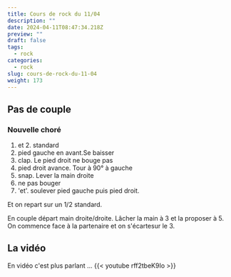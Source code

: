 ```yaml
---
title: Cours de rock du 11/04
description: ""
date: 2024-04-11T08:47:34.218Z
preview: ""
draft: false
tags:
  - rock
categories:
  - rock
slug: cours-de-rock-du-11-04
weight: 173
---
```


## Pas de couple

### Nouvelle choré

1. et 2. standard
3. pied gauche en avant.Se baisser
4. clap. Le pied droit ne bouge pas
5. pied droit avance. Tour à 90° à gauche
6. snap. Lever la main droite
7. ne pas bouger
8. 'et'. soulever pied gauche puis pied droit.

Et on repart sur un 1/2 standard.

En couple départ main droite/droite. 
Lâcher la main à 3 et la proposer à 5. 
On commence face à la partenaire et on s'écartesur le 3.

## La vidéo

En vidéo c'est plus parlant ... 
{{< youtube rff2tbeK9Io >}}
